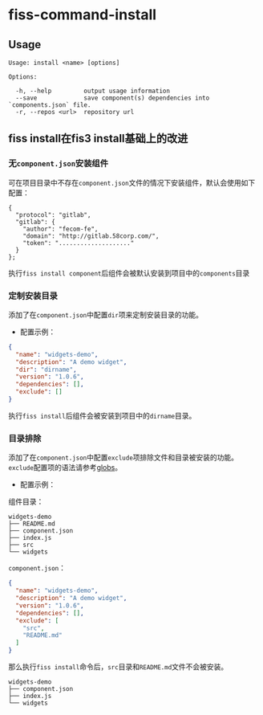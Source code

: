# fiss-command-install

## Usage

    Usage: install <name> [options]

    Options:

      -h, --help         output usage information
      --save             save component(s) dependencies into `components.json` file.
      -r, --repos <url>  repository url

## fiss install在fis3 install基础上的改进

### 无`component.json`安装组件
可在项目目录中不存在`component.json`文件的情况下安装组件，默认会使用如下配置：
```
{
  "protocol": "gitlab",
  "gitlab": {
    "author": "fecom-fe",
    "domain": "http://gitlab.58corp.com/",
    "token": "...................."
  }
};
```
执行`fiss install component`后组件会被默认安装到项目中的`components`目录

### 定制安装目录
添加了在`component.json`中配置`dir`项来定制安装目录的功能。
+ 配置示例：
```json
{
  "name": "widgets-demo",
  "description": "A demo widget",
  "dir": "dirname",
  "version": "1.0.6",
  "dependencies": [],
  "exclude": []
}
```
执行`fiss install`后组件会被安装到项目中的`dirname`目录。
### 目录排除
添加了在`component.json`中配置`exclude`项排除文件和目录被安装的功能。`exclude`配置项的语法请参考[globs](https://github.com/isaacs/minimatch#usage)。
+ 配置示例： 

组件目录：
```
widgets-demo
├── README.md
├── component.json
├── index.js
├── src
└── widgets
```
`component.json`：
```json
{
  "name": "widgets-demo",
  "description": "A demo widget",
  "version": "1.0.6",
  "dependencies": [],
  "exclude": [
    "src",
    "README.md"
  ]
}
```
那么执行`fiss install`命令后，`src`目录和`README.md`文件不会被安装。
```
widgets-demo
├── component.json
├── index.js
└── widgets
```
